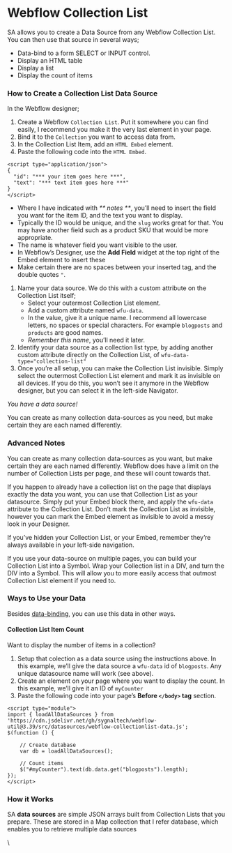 # Webflow Collection List

SA allows you to create a Data Source from any Webflow Collection List. You can then use that source in several ways;

* Data-bind to a form SELECT or INPUT control.
* Display an HTML table
* Display a list
* Display the count of items

### How to Create a Collection List Data Source <a href="#how-to-create-a-collection-list-data-source" id="how-to-create-a-collection-list-data-source"></a>

In the Webflow designer;

1. Create a Webflow `Collection List`. Put it somewhere you can find easily, I recommend you make it the very last element in your page.
2. Bind it to the `Collection` you want to access data from.
3. In the Collection List Item, add an `HTML Embed` element.
4. Paste the following code into the `HTML Embed`.

```
<script type="application/json">
{
  "id": "*** your item goes here ***",
  "text": "*** text item goes here ***"
}
</script>
```

* Where I have indicated with _\*\* notes \*\*_, you’ll need to insert the field you want for the item ID, and the text you want to display.
* Typically the ID would be unique, and the `slug` works great for that. You may have another field such as a product SKU that would be more appropriate.
* The name is whatever field you want visible to the user.
* In Webflow’s Designer, use the **Add Field** widget at the top right of the Embed element to insert these
* Make certain there are no spaces between your inserted tag, and the double quotes `"`.

1. Name your data source. We do this with a custom attribute on the Collection List itself;
   * Select your outermost Collection List element.
   * Add a custom attribute named `wfu-data`.
   * In the value, give it a unique name. I recommend all lowercase letters, no spaces or special characters. For example `blogposts` and `products` are good names.
   * _Remember this name_, you’ll need it later.
2. Identify your data source as a collection list type, by adding another custom attribute directly on the Collection List, of `wfu-data-type="collection-list"`
3. Once you’re all setup, you can make the Collection List invisible. Simply select the outermost Collection List element and mark it as invisible on all devices. If you do this, you won’t see it anymore in the Webflow designer, but you can select it in the left-side Navigator.

_You have a data source!_

You can create as many collection data-sources as you need, but make certain they are each named differently.

### Advanced Notes <a href="#advanced-notes" id="advanced-notes"></a>

You can create as many collection data-sources as you want, but make certain they are each named differently. Webflow does have a limit on the number of Collection Lists per page, and these will count towards that.

If you happen to already have a collection list on the page that displays exactly the data you want, you can use that Collection List as your datasource. Simply put your Embed block there, and apply the `wfu-data` attribute to the Collection List. Don’t mark the Collection List as invisible, however you can mark the Embed element as invisible to avoid a messy look in your Designer.

If you’ve hidden your Collection List, or your Embed, remember they’re always available in your left-side navigation.

If you use your data-source on multiple pages, you can build your Collection List into a Symbol. Wrap your Collection list in a DIV, and turn the DIV into a Symbol. This will allow you to more easily access that outmost Collection List element if you need to.

### Ways to Use your Data <a href="#ways-to-use-your-data" id="ways-to-use-your-data"></a>

Besides [data-binding](https://wfu.sygnal.com/docs/datasources/datasource/databinding), you can use this data in other ways.

#### Collection List Item Count <a href="#collection-list-item-count" id="collection-list-item-count"></a>

Want to display the number of items in a collection?

1. Setup that colection as a data source using the instructions above. In this example, we’ll give the data source a `wfu-data` id of `blogposts`. Any unique datasource name will work (see above).
2. Create an element on your page where you want to display the count. In this example, we’ll give it an ID of `myCounter`
3. Paste the following code into your page’s **Before `</body>` tag** section.

```
<script type="module">
import { loadAllDataSources } from 'https://cdn.jsdelivr.net/gh/sygnaltech/webflow-util@3.39/src/datasources/webflow-collectionlist-data.js';
$(function () {

    // Create database
    var db = loadAllDataSources();

    // Count items
    $("#myCounter").text(db.data.get("blogposts").length);
});
</script>
```

### How it Works <a href="#how-it-works" id="how-it-works"></a>

SA **data sources** are simple JSON arrays built from Collection Lists that you prepare. These are stored in a Map collection that I refer database, which enables you to retrieve multiple data sources

\
